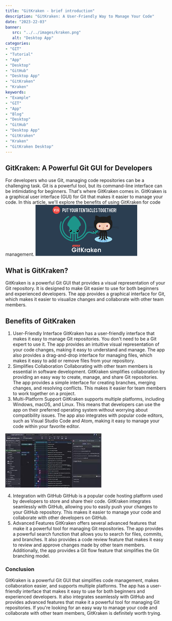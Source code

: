 ```yaml
---
title: "GitKraken - brief introduction"
description: "GitKraken: A User-Friendly Way to Manage Your Code"
date: "2023-22-03"
banner:
   src: "../../images/kraken.png"
   alt: "Desktop App"
categories:
- "GIT"
- "Tutorial"
- "App"
- "Desktop"
- "GitHub"
- "Desktop App"
- "GitKraken"
- "Kraken"
keywords:
- "Example"
- "GIT"
- "App"
- "Blog"
- "Desktop"
- "GitHub"
- "Desktop App"
- "GitKraken"
- "Kraken"
- "GitKraken Desktop"
---
```

## GitKraken: A Powerful Git GUI for Developers

For developers who use Git, managing code repositories can be a challenging task. Git is a powerful tool, but its command-line interface can be intimidating for beginners. That's where GitKraken comes in. GitKraken is a graphical user interface (GUI) for Git that makes it easier to manage your code. In this article, we'll explore the benefits of using GitKraken for code management.
![This is the alt tag.](../../images/kraken2.png)

## What is GitKraken?

GitKraken is a powerful Git GUI that provides a visual representation of your Git repository. It is designed to make Git easier to use for both beginners and experienced developers. The app provides a graphical interface for Git, which makes it easier to visualize changes and collaborate with other team members.



## Benefits of GitKraken

1. User-Friendly Interface
   GitKraken has a user-friendly interface that makes it easy to manage Git repositories. You don't need to be a Git expert to use it. The app provides an intuitive visual representation of your code changes, making it easy to understand and manage. The app also provides a drag-and-drop interface for managing files, which makes it easy to add or remove files from your repository.
2. Simplifies Collaboration
   Collaborating with other team members is essential in software development. GitKraken simplifies collaboration by providing an easy way to create, manage, and share Git repositories. The app provides a simple interface for creating branches, merging changes, and resolving conflicts. This makes it easier for team members to work together on a project.
3. Multi-Platform Support
   GitKraken supports multiple platforms, including Windows, macOS, and Linux. This means that developers can use the app on their preferred operating system without worrying about compatibility issues. The app also integrates with popular code editors, such as Visual Studio Code and Atom, making it easy to manage your code within your favorite editor.

![This is the alt tag.](../../images/kraken3.png)

4. Integration with GitHub
   GitHub is a popular code hosting platform used by developers to store and share their code. GitKraken integrates seamlessly with GitHub, allowing you to easily push your changes to your GitHub repository. This makes it easier to manage your code and collaborate with other developers on GitHub.
5. Advanced Features
   GitKraken offers several advanced features that make it a powerful tool for managing Git repositories. The app provides a powerful search function that allows you to search for files, commits, and branches. It also provides a code review feature that makes it easy to review and approve changes made by other team members. Additionally, the app provides a Git flow feature that simplifies the Git branching model.
### Conclusion
GitKraken is a powerful Git GUI that simplifies code management, makes collaboration easier, and supports multiple platforms. The app has a user-friendly interface that makes it easy to use for both beginners and experienced developers. It also integrates seamlessly with GitHub and provides advanced features that make it a powerful tool for managing Git repositories. If you're looking for an easy way to manage your code and collaborate with other team members, GitKraken is definitely worth trying.

